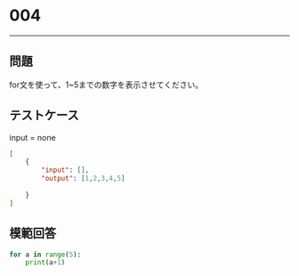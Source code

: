 # 004

---
## 問題

for文を使って、1~5までの数字を表示させてください。

## テストケース
input = none
```json
[
	{
		"input": [],
		"output": [1,2,3,4,5]
		　　　　　　
  	}
]
```

## 模範回答
```python
for a in range(5):
	print(a+1)
```